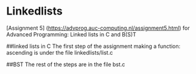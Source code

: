 # Linkedlists

[Assignment 5] (https://advprog.auc-computing.nl/assignment5.html) for Advanced Programming:
Linked lists in C and B(S)T

##linked lists in C
The first step of the assignment making a function: ascending is under the file linkedlists/list.c

##BST
The rest of the steps are in the file bst.c

